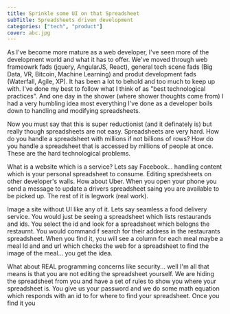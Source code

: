 ```yaml
---
title: Sprinkle some UI on that Spreadsheet
subTitle: Spreadsheets driven development
categories: ["tech", "product"]
cover: abc.jpg
---
```


As I've become more mature as a web developer, I've seen more of the development world and what it has to offer.  We've moved through web frameowrk fads (jquery, AngularJS, React), general tech scene fads (Big Data, VR, Bitcoin, Machine Learning) and produt development fads (Waterfall, Agile, XP).  It has been a lot to behold and too much to keep up with.  I've done my best to follow what I think of as "best technological practices".  And one day in the shower (where shower thoughts come from) I had a very humbling idea most everything I've done as a developer boils down to handling and modifying spreadsheets.

Now you must say that this is super reductionist (and it definately is) but really though spreadsheets are not easy.  Spreadsheets are very hard.  How do you handle a spreadsheet with millions if not billions of rows?  How do you handle a spreadsheet that is accessed by millions of people at once.  These are the hard technological problems.

What is a website which is a service?  Lets say Facebook... handling content which is your personal spreadsheet to consume.  Editing spredsheets on other developer's walls.  How about Uber.  When you open your phone you send a message to update a drivers spreadsheet saing you are available to be picked up.  The rest of it is legwork (real work).  

Image a site without UI like any of it.  Lets say seamless a food delivery service.  You would just be seeing a spreadsheet which lists restaurands and ids.  You select the id and look for a spreadsheet which belogns the restaurnt.  You would command f search for their address in the restaurants spreadsheet.  When you find it, you will see a column for each meal maybe a meal Id and and url which checks the web for a spreadsheet to find the image of the meal... you get the idea.

What about REAL programming concerns like security... well I'm all that means is that you are not editing the spreadsheet yourself.  We are hiding the spreadsheet from you and have a set of rules to show you where your spreadsheet is.  You give us your password and we do some math equation which responds with an id to for where to find your spreadsheet.  Once you find it you 